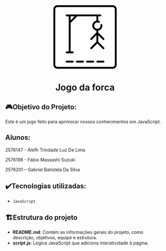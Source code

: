 <div align="center">
<img src="jogo-da-forca.png" alt="Logo - Forca" width="200" height="200">
</div>

<h1 align="center"> Jogo da forca </h1>

## 🎮Objetivo do Projeto:

Este é um jogo feito para aprimorar nossos conhecimentos em JavaScript.

## Alunos: 

2576147 - Álefh Trindade Luz De Lima

2576198 - Fábio Massashi Suzuki

2576201 – Gabriel Batistela Da Silva

## ✔️Tecnologias utilizadas:
- ``JavaScript``

## 🏗Estrutura do projeto
- **README.md**: Contém as informações gerais do projeto, como descrição, objetivos, equipe e estrutura.
- **script.js**: Lógica JavaScript que adiciona interatividade à página.

